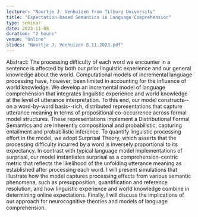 ```yaml
---
lecturer: "Noortje J. Venhuizen from Tilburg University"
title: "Expectation-based Semantics in Language Comprehension"
type: seminar
date: 2023-11-08
duration: "2 hours"
venue: "Online"
slides: "Noortje J. Venhuizen 8.11.2023.pdf"
---
```


Abstract:
The processing difficulty of each word we encounter in a sentence is affected by both our prior linguistic experience and our general knowledge about the world. Computational models of incremental language processing have, however, been limited in accounting for the influence of world knowledge. We develop an incremental model of language comprehension that integrates linguistic experience and world knowledge at the level of utterance interpretation. To this end, our model constructs--on a word-by-word basis--rich, distributed representations that capture utterance meaning in terms of propositional co-occurrence across formal model structures. These representations implement a Distributional Formal Semantics and are inherently compositional and probabilistic, capturing entailment and probabilistic inference. To quantify linguistic processing effort in the model, we adopt Surprisal Theory, which asserts that the processing difficulty incurred by a word is inversely proportional to its expectancy. In contrast with typical language model implementations of surprisal, our model instantiates surprisal as a comprehension-centric metric that reflects the likelihood of the unfolding utterance meaning as established after processing each word. I will present simulations that illustrate how the model captures processing effects from various semantic phenomena, such as presupposition, quantification and reference resolution, and how linguistic experience and world knowledge combine in determining online expectations. Finally, I will discuss the implications of our approach for neurocognitive theories and models of language comprehension.

